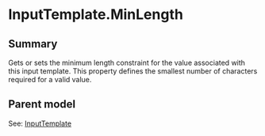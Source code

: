 # InputTemplate.MinLength

## Summary

Gets or sets the minimum length constraint for the value associated with this input template.
This property defines the smallest number of characters required for a valid value.

## Parent model

See: [InputTemplate](InputTemplate.md)